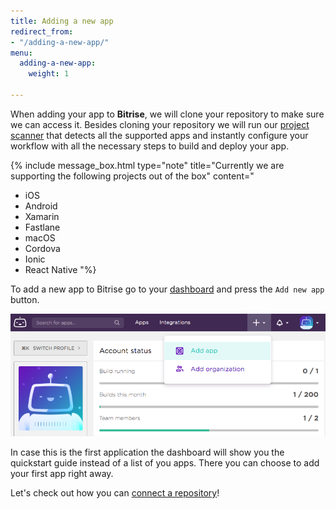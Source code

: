 ```yaml
---
title: Adding a new app
redirect_from:
- "/adding-a-new-app/"
menu:
  adding-a-new-app:
    weight: 1

---
```

When adding your app to **Bitrise**, we will clone your repository to make sure we can access it. Besides cloning your repository we will run our [project scanner](https://github.com/bitrise-steplib/steps-project-scanner) that detects all the supported apps and instantly configure your workflow with all the necessary steps to build and deploy your app.

{% include message_box.html type="note" title="Currently we are supporting the following projects out of the box" content="  

* iOS  
* Android 
* Xamarin 
* Fastlane 
* macOS 
* Cordova  
* Ionic 
* React Native "%} 

To add a new app to Bitrise go to your [dashboard](https://bitrise.io/dashboard) and press the `Add new app` button.

![Screenshot](/img/adding-a-new-app/add_new_app.png)

In case this is the first application the dashboard will show you the quickstart guide instead of a list of you apps. There you can choose to add your first app right away.

Let's check out how you can [connect a repository](/getting-started/adding-a-new-app/connecting-a-repository)!